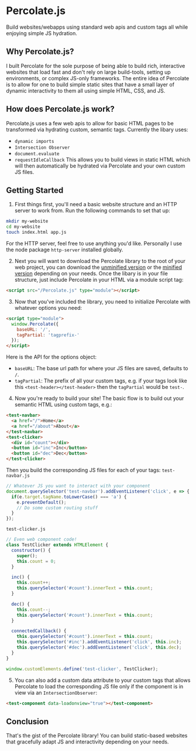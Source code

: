 # Percolate.js
Build websites/webapps using standard web apis and custom tags all while enjoying simple JS hydration.

## Why Percolate.js?
I built Percolate for the sole purpose of being able to build rich, interactive websites that load fast and don't rely on large build-tools, setting up environments, or complex JS-only frameworks. The entire idea of Percolate is to allow for one to build simple static sites that have a small layer of dynamic interactivity to them all using simple HTML, CSS, and JS.

## How does Percolate.js work?
Percolate.js uses a few web apis to allow for basic HTML pages to be transformed via hydrating custom, semantic tags. Currently the libary uses:
- `dynamic imports`
- `Intersection Observer`
- `document.evaluate`
- `requestIdleCallback`
This allows you to build views in static HTML which will then automatically be hydrated via Percolate and your own custom JS files.

## Getting Started
1. First things first, you'll need a basic website structure and an HTTP server to work from. Run the following commands to set that up:
```bash
mkdir my-website
cd my-website
touch index.html app.js
```
For the HTTP server, feel free to use anything you'd like. Personally I use the node package `http-server` installed globally.

2. Next you will want to download the Percolate library to the root of your web project, you can download the [unminified version]() or the [minified version]() depending on your needs. Once the libary is in your file structure, just include Percolate in your HTML via a module script tag:
```html
<script src="/Percolate.js" type="module"></script>
```

3. Now that you've included the library, you need to initialize Percolate with whatever options you need:
```html
<script type="module">
  window.Percolate({
    baseURL: '/',
    tagPartial: 'tagprefix-'
  });
</script>
```
Here is the API for the options object:
- `baseURL`: The base url path for where your JS files are saved, defaults to `/`.
- `tagPartial`: The prefix of all your custom tags, e.g. if your tags look like this `<test-header></test-header>` then the `tagPartial` would be `test-`.

4. Now you're ready to build your site! The basic flow is to build out your semantic HTML using custom tags, e.g.:
```html
<test-navbar>
  <a href="/">Home</a>
  <a href="/about">About</a>
</test-navbar>
<test-clicker>
  <div id="count"></div>
  <button id="inc">Inc</button>
  <button id="dec">Dec</button>
</test-clicker>
```
Then you build the corresponding JS files for each of your tags:
`test-navbar.js`
```javascript
// Whatever JS you want to interact with your component
document.querySelector('test-navbar').addEventListener('click', e => {
  if(e.target.tagName.toLowerCase() === 'a') {
    e.preventDefault();
    // Do some custom routing stuff
  }
});
```
`test-clicker.js`
```javascript
// Even web component code!
class TestClicker extends HTMLElement {
  constructor() {
    super();
    this.count = 0;
  }

  inc() {
    this.count++;
    this.querySelector('#count').innerText = this.count;
  }

  dec() {
    this.count--;
    this.querySelector('#count').innerText = this.count;
  }

  connectedCallback() {
    this.querySelector('#count').innerText = this.count;
    this.querySelector('#inc').addEventListener('click', this.inc);
    this.querySelector('#dec').addEventListener('click', this.dec);
  }
}

window.customElements.define('test-clicker', TestClicker);
```

5. You can also add a custom data attribute to your custom tags that allows Percolate to load the corresponding JS file only if the component is in view via an `IntersectionObserver`:
```html
<test-component data-loadonview="true"></test-component>
```

## Conclusion
That's the gist of the Percolate library! You can build static-based websites that gracefully adapt JS and interactivity depending on your needs.